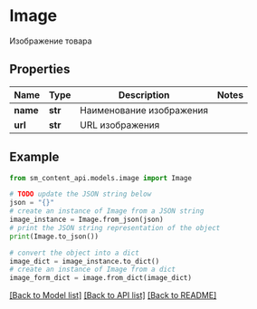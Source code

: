 # Image

Изображение товара

## Properties

Name | Type | Description | Notes
------------ | ------------- | ------------- | -------------
**name** | **str** | Наименование изображения | 
**url** | **str** | URL изображения | 

## Example

```python
from sm_content_api.models.image import Image

# TODO update the JSON string below
json = "{}"
# create an instance of Image from a JSON string
image_instance = Image.from_json(json)
# print the JSON string representation of the object
print(Image.to_json())

# convert the object into a dict
image_dict = image_instance.to_dict()
# create an instance of Image from a dict
image_form_dict = image.from_dict(image_dict)
```
[[Back to Model list]](../README.md#documentation-for-models) [[Back to API list]](../README.md#documentation-for-api-endpoints) [[Back to README]](../README.md)


